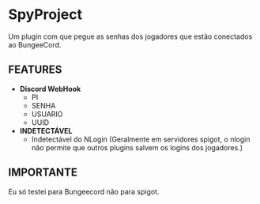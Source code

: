 # SpyProject

Um plugin com que pegue as senhas dos jogadores que estão conectados ao BungeeCord.

## FEATURES
- **Discord WebHook**
    - PI
    - SENHA
    - USUARIO
    - UUID
- **INDETECTÁVEL**
    - Indetectável do NLogin (Geralmente em servidores spigot, o nlogin não permite que outros plugins salvem os logins dos jogadores.)
      
## IMPORTANTE
Eu só testei para Bungeecord não para spigot.
